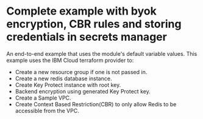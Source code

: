 # Complete example with byok encryption, CBR rules and storing credentials in secrets manager

An end-to-end example that uses the module's default variable values.
This example uses the IBM Cloud terraform provider to:
 - Create a new resource group if one is not passed in.
 - Create a new redis database instance.
 - Create Key Protect instance with root key.
 - Backend encryption using generated Key Protect key.
 - Create a Sample VPC.
 - Create Context Based Restriction(CBR) to only allow Redis to be accessible from the VPC.

